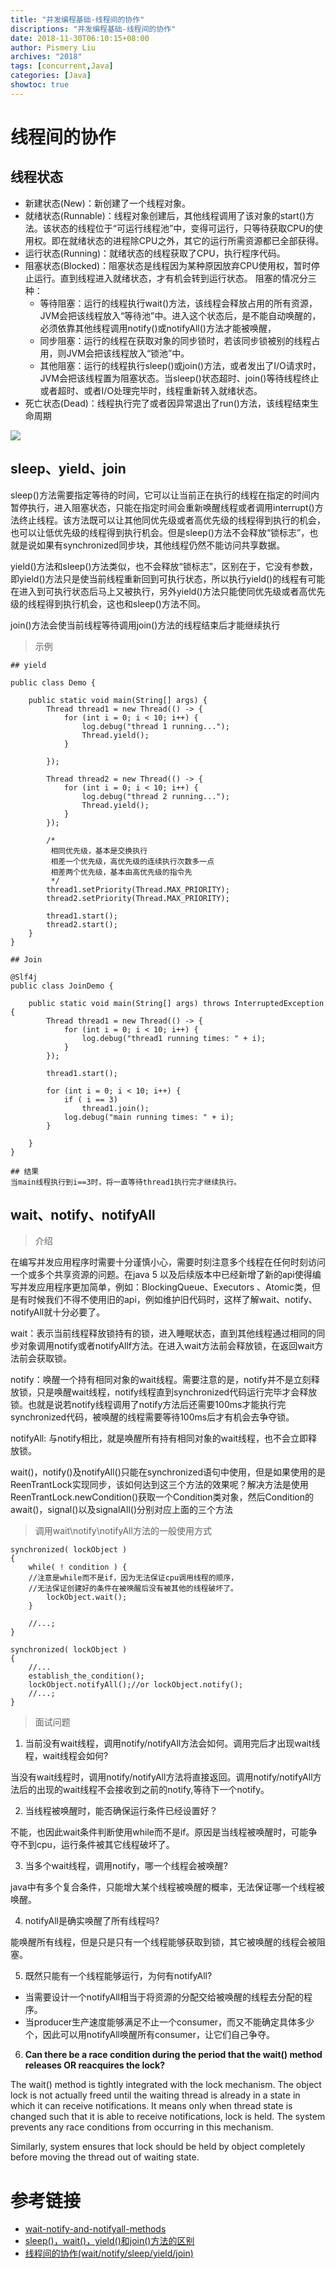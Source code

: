 ```yaml
---
title: "并发编程基础-线程间的协作"
discriptions: "并发编程基础-线程间的协作"
date: 2018-11-30T06:10:15+08:00
author: Pismery Liu
archives: "2018"
tags: [concurrent,Java]
categories: [Java]
showtoc: true
---
```

<!--more-->


# 线程间的协作

## 线程状态

- 新建状态(New)：新创建了一个线程对象。
- 就绪状态(Runnable)：线程对象创建后，其他线程调用了该对象的start()方法。该状态的线程位于“可运行线程池”中，变得可运行，只等待获取CPU的使用权。即在就绪状态的进程除CPU之外，其它的运行所需资源都已全部获得。
- 运行状态(Running)：就绪状态的线程获取了CPU，执行程序代码。
- 阻塞状态(Blocked)：阻塞状态是线程因为某种原因放弃CPU使用权，暂时停止运行。直到线程进入就绪状态，才有机会转到运行状态。
阻塞的情况分三种：
    - 等待阻塞：运行的线程执行wait()方法，该线程会释放占用的所有资源，JVM会把该线程放入“等待池”中。进入这个状态后，是不能自动唤醒的，必须依靠其他线程调用notify()或notifyAll()方法才能被唤醒，
    - 同步阻塞：运行的线程在获取对象的同步锁时，若该同步锁被别的线程占用，则JVM会把该线程放入“锁池”中。
    - 其他阻塞：运行的线程执行sleep()或join()方法，或者发出了I/O请求时，JVM会把该线程置为阻塞状态。当sleep()状态超时、join()等待线程终止或者超时、或者I/O处理完毕时，线程重新转入就绪状态。
- 死亡状态(Dead)：线程执行完了或者因异常退出了run()方法，该线程结束生命周期

![](https://raw.githubusercontent.com/Pismery/Picture/master/img20181219215413.png)

## sleep、yield、join

sleep()方法需要指定等待的时间，它可以让当前正在执行的线程在指定的时间内暂停执行，进入阻塞状态，只能在指定时间会重新唤醒线程或者调用interrupt()方法终止线程。该方法既可以让其他同优先级或者高优先级的线程得到执行的机会，也可以让低优先级的线程得到执行机会。但是sleep()方法不会释放“锁标志”，也就是说如果有synchronized同步块，其他线程仍然不能访问共享数据。

yield()方法和sleep()方法类似，也不会释放“锁标志”，区别在于，它没有参数，即yield()方法只是使当前线程重新回到可执行状态，所以执行yield()的线程有可能在进入到可执行状态后马上又被执行，另外yield()方法只能使同优先级或者高优先级的线程得到执行机会，这也和sleep()方法不同。


join()方法会使当前线程等待调用join()方法的线程结束后才能继续执行

> 示例

```
## yield

public class Demo {

    public static void main(String[] args) {
        Thread thread1 = new Thread(() -> {
            for (int i = 0; i < 10; i++) {
                log.debug("thread 1 running...");
                Thread.yield();
            }

        });

        Thread thread2 = new Thread(() -> {
            for (int i = 0; i < 10; i++) {
                log.debug("thread 2 running...");
                Thread.yield();
            }
        });

        /*
         相同优先级，基本是交换执行
         相差一个优先级，高优先级的连续执行次数多一点
         相差两个优先级，基本由高优先级的指令先
         */
        thread1.setPriority(Thread.MAX_PRIORITY);
        thread2.setPriority(Thread.MAX_PRIORITY);

        thread1.start();
        thread2.start();
    }
}
```

```
## Join

@Slf4j
public class JoinDemo {

    public static void main(String[] args) throws InterruptedException {
        Thread thread1 = new Thread(() -> {
            for (int i = 0; i < 10; i++) {
                log.debug("thread1 running times: " + i);
            }
        });

        thread1.start();

        for (int i = 0; i < 10; i++) {
            if ( i == 3)
                thread1.join();
            log.debug("main running times: " + i);
        }

    }
}

## 结果
当main线程执行到i==3时，将一直等待thread1执行完才继续执行。
```

## wait、notify、notifyAll

> 介绍

在编写并发应用程序时需要十分谨慎小心，需要时刻注意多个线程在任何时刻访问一个或多个共享资源的问题。在java 5 以及后续版本中已经新增了新的api使得编写并发应用程序更加简单，例如：BlockingQueue、Executors 、Atomic类，但是有时候我们不得不使用旧的api，例如维护旧代码时，这样了解wait、notify、notifyAll就十分必要了。

wait：表示当前线程释放锁持有的锁，进入睡眠状态，直到其他线程通过相同的同步对象调用notify或者notifyAllf方法。在进入wait方法前会释放锁，在返回wait方法前会获取锁。

notify：唤醒一个持有相同对象的wait线程。需要注意的是，notify并不是立刻释放锁，只是唤醒wait线程，notify线程直到synchronized代码运行完毕才会释放锁。也就是说若notify线程调用了notify方法后还需要100ms才能执行完synchronized代码，被唤醒的线程需要等待100ms后才有机会去争夺锁。

notifyAll: 与notify相比，就是唤醒所有持有相同对象的wait线程，也不会立即释放锁。

wait()，notify()及notifyAll()只能在synchronized语句中使用，但是如果使用的是ReenTrantLock实现同步，该如何达到这三个方法的效果呢？解决方法是使用ReenTrantLock.newCondition()获取一个Condition类对象，然后Condition的await()，signal()以及signalAll()分别对应上面的三个方法

> 调用wait\notify\notifyAll方法的一般使用方式

```
synchronized( lockObject )
{
    while( ! condition ) { 
    //注意是while而不是if，因为无法保证cpu调用线程的顺序，
    //无法保证创建好的条件在被唤醒后没有被其他的线程破坏了。
        lockObject.wait();
    }
     
    //...;
}
```

```
synchronized( lockObject )
{   
    //...
    establish_the_condition();
    lockObject.notifyAll();//or lockObject.notify();
    //...;
}
```

> 面试问题

1. 当前没有wait线程，调用notify/notifyAll方法会如何。调用完后才出现wait线程，wait线程会如何?

当没有wait线程时，调用notify/notifyAll方法将直接返回。调用notify/notifyAll方法后的出现的wait线程不会接收到之前的notify,等待下一个notify。

2. 当线程被唤醒时，能否确保运行条件已经设置好？

不能，也因此wait条件判断使用while而不是if。原因是当线程被唤醒时，可能争夺不到cpu，运行条件被其它线程破坏了。

3. 当多个wait线程，调用notify，哪一个线程会被唤醒? 

java中有多个复合条件，只能增大某个线程被唤醒的概率，无法保证哪一个线程被唤醒。

4. notifyAll是确实唤醒了所有线程吗?

能唤醒所有线程，但是只是只有一个线程能够获取到锁，其它被唤醒的线程会被阻塞。

5. 既然只能有一个线程能够运行，为何有notifyAll?

- 当需要设计一个notifyAll相当于将资源的分配交给被唤醒的线程去分配的程序。
- 当producer生产速度能够满足不止一个consumer，而又不能确定具体多少个，因此可以用notifyAll唤醒所有consumer，让它们自己争夺。

6. **Can there be a race condition during the period that the wait() method releases OR reacquires the lock?**

The wait() method is tightly integrated with the lock mechanism. The object lock is not actually freed until the waiting thread is already in a state in which it can receive notifications. It means only when thread state is changed such that it is able to receive notifications, lock is held. The system prevents any race conditions from occurring in this mechanism.

Similarly, system ensures that lock should be held by object completely before moving the thread out of waiting state.


# 参考链接

- [wait-notify-and-notifyall-methods](https://howtodoinjava.com/java/multi-threading/wait-notify-and-notifyall-methods/)
- [sleep()，wait()，yield()和join()方法的区别](https://blog.csdn.net/xiangwanpeng/article/details/54972)
- [线程间的协作(wait/notify/sleep/yield/join)](https://www.cnblogs.com/paddix/p/5381958.html)